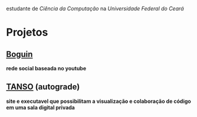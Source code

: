 

estudante de *Ciência da Computação* na *Universidade Federal do Ceará*

# Projetos

## [Boguin](https://boguin.vercel.app)


**rede social baseada no youtube**

## [TANSO](https://tanso.vercel.app/) (autograde)
**site e executavel que possibilitam a visualização e colaboração de código em uma sala digital privada**

